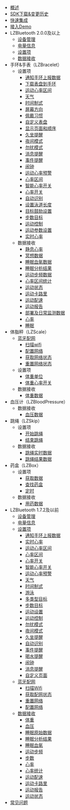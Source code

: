 - [概述](/dev-ios/bluetooth/summary)
- [SDK下载&变更历史](/dev-ios/bluetooth/releaselog)
- [快速集成](/dev-ios/bluetooth/integrate)
- [接入Demo](/dev-ios/bluetooth/demo)
- LZBluetooth 2.0.0及以上
   - [设备管理](/dev-ios/bluetooth/bracelet/core/device)
   - [电量信息](/dev-ios/bluetooth/bracelet/core/battery)
   - [设置项](dev-ios/bluetooth/bracelet/core/settings)
   - [数据接收](/dev-ios/bluetooth/bracelet/core/receive)
- 手环&手表（LZBracelet）
   - 设置项
      - [通知手环上报数据](/dev-ios/bluetooth/bracelet/settings/sync)
      - [下载表盘到手环](/dev-ios/bluetooth/bracelet/settings/pushdial)
      - [运动心率区间](/dev-ios/bluetooth/bracelet/settings/sphrange)
      - [天气](/dev-ios/bluetooth/bracelet/settings/weather)
      - [时间制式](/dev-ios/bluetooth/bracelet/settings/timeformat)
      - [屏幕方向](/dev-ios/bluetooth/bracelet/settings/screendirection)
      - [佩戴习惯](/dev-ios/bluetooth/bracelet/settings/wristhabit)
      - [自定义表盘](/dev-ios/bluetooth/bracelet/settings/dialtype)
      - [显示页面和顺序](/dev-ios/bluetooth/bracelet/settings/page)
      - [久坐提醒](/dev-ios/bluetooth/bracelet/settings/longsit)
      - [夜间模式](/dev-ios/bluetooth/bracelet/settings/nightmode)
      - [勿扰模式](/dev-ios/bluetooth/bracelet/settings/slience)
      - [消息提醒](/dev-ios/bluetooth/bracelet/settings/message)
      - [事件提醒](/dev-ios/bluetooth/bracelet/settings/eventreminder)
      - [闹钟](/dev-ios/bluetooth/bracelet/settings/clock)
      - [运动心率预警](/dev-ios/bluetooth/bracelet/settings/heartratealert)
      - [心率区间](/dev-ios/bluetooth/bracelet/settings/heartraterange)
      - [智能心率开关](/dev-ios/bluetooth/bracelet/settings/smartheartrateswitch)
      - [心率开关](/dev-ios/bluetooth/bracelet/settings/heartrateswitch)
      - [自动识别](/dev-ios/bluetooth/bracelet/settings/autoregonize)
      - [设置泳道长度](/dev-ios/bluetooth/bracelet/settings/swim)
      - [目标鼓励设置](/dev-ios/bluetooth/bracelet/settings/target)
      - [步数目标](/dev-ios/bluetooth/bracelet/settings/steptarget)
      - [运动控制](/dev-ios/bluetooth/bracelet/settings/sportcontrol)
      - [运动参数设置](/dev-ios/bluetooth/bracelet/settings/sport)
      - [实时心率](/dev-ios/bluetooth/bracelet/settings/realtimeheartrate)
   - 数据接收
      - [静息心率](/dev-ios/bluetooth/bracelet/receive/sliencehr)
      - [冥想数据](/dev-ios/bluetooth/bracelet/receive/meditation)
      - [睡眠血氧数据](/dev-ios/bluetooth/bracelet/receive/sleepbloodoxygen)
      - [睡眠分析结果](/dev-ios/bluetooth/bracelet/receive/sleepanalysisresult)
      - [运动步频数据](/dev-ios/bluetooth/bracelet/receive/sportpitch)
      - [心率区间统计](/dev-ios/bluetooth/bracelet/receive/heartratestatistics)
      - [运动状态](/dev-ios/bluetooth/bracelet/receive/sportstatus)
      - [运动卡路里](/dev-ios/bluetooth/bracelet/receive/calories)
      - [运动配速](/dev-ios/bluetooth/bracelet/receive/speed)
      - [运动报告](/dev-ios/bluetooth/bracelet/receive/sportreport)
      - [部署及日常监测数据](/dev-ios/bluetooth/bracelet/receive/step)
      - [心率](/dev-ios/bluetooth/bracelet/receive/heartrate)
      - [睡眠](/dev-ios/bluetooth/bracelet/receive/sleep)
- 体脂秤（LZScale）
   - [蓝牙配网](/dev-ios/bluetooth/scale/wifi)
      - [扫描wifi](/dev-ios/bluetooth/scale/wifi/scan)
      - [配置网络](/dev-ios/bluetooth/scale/wifi/connect)
      - [获取网络状态](/dev-ios/bluetooth/scale/wifi/getstatus)
      - [重置网络状态](/dev-ios/bluetooth/scale/wifi/reset)
   - 设置项
      - [体重单位](/dev-ios/bluetooth/scale/settings/unit)
      - [体重心率开关](/dev-ios/bluetooth/scale/settings/heartrate)
   - 数据接收
      - [体重数据](/dev-ios/bluetooth/scale/receive/weight)
- 血压计（LZBloodPressure）
   - 数据接收
      - [血压数据](/dev-ios/bluetooth/bloodpressure/receive/bloodpressure)
- 跳绳（LZSkip）
   - 设置项
      - [开始跳绳](/dev-ios/bluetooth/skip/settings/start)
      - [结束跳绳](/dev-ios/bluetooth/skip/settings/end)
   - 数据接收
      - [跳绳实时数据](/dev-ios/bluetooth/skip/receive/runtime)
      - [跳绳结果数据](/dev-ios/bluetooth/skip/receive/result)
- 药盒（LZBox）
   - 设置项
      - [获取数据](/dev-ios/bluetooth/box/settings/sync)
      - [查找药盒](/dev-ios/bluetooth/box/settings/find)
      - [定时](/dev-ios/bluetooth/box/settings/timing)
   - 数据接收
      - [用药数据](/dev-ios/bluetooth/box/receive/medicine)
- LZBluetooth 1.7.2及以前
   - [设备管理](/dev-ios/bluetooth/reference/device)
   - [电量信息](/dev-ios/bluetooth/reference/battery)
   - [设置项](/dev-ios/bluetooth/reference/settings)
      - [通知手环上报数据](/dev-ios/bluetooth/reference/settings/sync)
      - [实时心率](/dev-ios/bluetooth/reference/settings/realtimeheartrate)
      - [运动心率区间](/dev-ios/bluetooth/reference/settings/sphrange)
      - [心率区间](/dev-ios/bluetooth/reference/settings/heartraterange)
      - [心率开关](/dev-ios/bluetooth/reference/settings/heartrateswitch)
      - [智能心率开关](/dev-ios/bluetooth/reference/settings/smartheartrateswitch)
      - [运动心率预警](/dev-ios/bluetooth/reference/settings/heartratealert)
      - [天气](/dev-ios/bluetooth/reference/settings/weather)
      - [时间制式](/dev-ios/bluetooth/reference/settings/timeformat)
      - [游泳](/dev-ios/bluetooth/reference/settings/swim)
      - [多类型目标](/dev-ios/bluetooth/reference/settings/target)
      - [步数目标](/dev-ios/bluetooth/reference/settings/steptarget)
      - [运动设置](/dev-ios/bluetooth/reference/settings/sport)
      - [运动控制](/dev-ios/bluetooth/reference/settings/sportcontrol)
      - [勿扰模式](/dev-ios/bluetooth/reference/settings/slience)
      - [夜间模式](/dev-ios/bluetooth/reference/settings/nightmode)
      - [久坐提醒](/dev-ios/bluetooth/reference/settings/longsit)
      - [自动识别](/dev-ios/bluetooth/reference/settings/autoregonize)
      - [事件提醒](/dev-ios/bluetooth/reference/settings/eventreminder)
      - [喝水提醒](/dev-ios/bluetooth/reference/settings/drink)
      - [闹钟](/dev-ios/bluetooth/reference/settings/clock)
      - [消息提醒](/dev-ios/bluetooth/reference/settings/message)
      - [自定义页面](/dev-ios/bluetooth/reference/settings/page)
   - [蓝牙配网](/dev-ios/bluetooth/reference/wifi)
      - [扫描Wifi](/dev-ios/bluetooth/reference/wifi/scan)
      - [获取配网状态](/dev-ios/bluetooth/reference/wifi/status)
      - [重置网络](/dev-ios/bluetooth/reference/wifi/reset)
      - [配置网络](/dev-ios/bluetooth/reference/wifi/config)
   - [数据接收](/dev-ios/bluetooth/receive)
      - [体重](/dev-ios/bluetooth/receive/weight)
      - [血压](/dev-ios/bluetooth/receive/bloodpressure)
      - [睡眠原始数据](/dev-ios/bluetooth/receive/sleep)
      - [睡眠分析结果](/dev-ios/bluetooth/receive/sleepanalysisresult)
      - [睡眠血氧](/dev-ios/bluetooth/receive/sleepbloodoxygen)
      - [运动步频](/dev-ios/bluetooth/receive/sportpitch)
      - [步数](/dev-ios/bluetooth/receive/step)
      - [心率](/dev-ios/bluetooth/receive/heartrate)
      - [心率统计](/dev-ios/bluetooth/receive/heartratestatistics)
      - [运动配速](/dev-ios/bluetooth/receive/speed)
      - [运动卡路里](/dev-ios/bluetooth/receive/calories)
      - [运动报告](/dev-ios/bluetooth/receive/sportreport)
      - [运动状态](/dev-ios/bluetooth/receive/sportstatus)
- [常见问题](/dev-ios/bluetooth/help)

